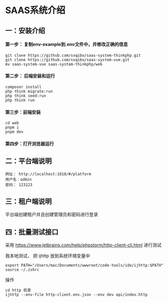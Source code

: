 # SAAS系统介绍
## 一：安装介绍
#### 第一步： 复制env-example到.env文件中，并修改正确的信息
```shell
git clone https://github.com/sxqibo/saas-system-thinkphp.git  
git clone https://github.com/sxqibo/saas-system-vue.git  
mv saas-system-vue saas-system-thinkphp/web
```

#### 第二步： 后端安装和运行
```shell
composer install
php think migrate:run
php think seed:run
php think run 
```

#### 第三步：前端安装
```shell
cd web
pnpm i
pnpm dev
```

#### 第四步：打开浏览器运行


## 二：平台端说明
```
网址： http://localhost:1818/#/platform
用户名：admin
密码： 123123
```
## 三：租户端说明
平台端创建租户并且创建管理员和密码进行登录


## 四：批量测试接口
采用 https://www.jetbrains.com/help/phpstorm/http-client-cli.html 进行测试

我本地测试， 把 ijhttp 放到系统环境变量中
```shell
export PATH="/Users/mac/Documents/wwwroot/code-tools/ide/ijhttp:$PATH"
source ~/.zshrc
```

操作
```shell
cd http 目录
ijhttp --env-file http-client.env.json --env dev api/index.http
```
